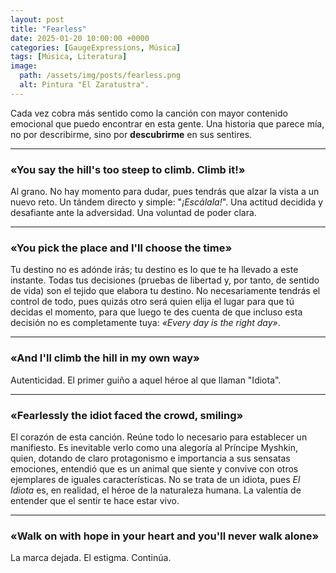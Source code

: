 ```yaml
---
layout: post
title: "Fearless"
date: 2025-01-20 10:00:00 +0000
categories: [GaugeExpressions, Música]
tags: [Música, Literatura]
image:
  path: /assets/img/posts/fearless.png
  alt: Pintura "El Zaratustra".
---
```




Cada vez cobra más sentido como la canción con mayor contenido emocional que puedo encontrar en esta gente. Una historia que parece mía, no por describirme, sino por **descubrirme** en sus sentires.

---

### «You say the hill's too steep to climb. Climb it!»

Al grano. No hay momento para dudar, pues tendrás que alzar la vista a un nuevo reto. Un tándem directo y simple: "*¡Escálala!*". Una actitud decidida y desafiante ante la adversidad. Una voluntad de poder clara.

---

### «You pick the place and I'll choose the time»

Tu destino no es adónde irás; tu destino es lo que te ha llevado a este instante. Todas tus decisiones (pruebas de libertad y, por tanto, de sentido de vida) son el tejido que elabora tu destino. No necesariamente tendrás el control de todo, pues quizás otro será quien elija el lugar para que tú decidas el momento, para que luego te des cuenta de que incluso esta decisión no es completamente tuya: *«Every day is the right day»*.

---

### «And I'll climb the hill in my own way»

Autenticidad. El primer guiño a aquel héroe al que llaman "Idiota".

---

### «Fearlessly the idiot faced the crowd, smiling»

El corazón de esta canción. Reúne todo lo necesario para establecer un manifiesto. Es inevitable verlo como una alegoría al Príncipe Myshkin, quien, dotando de claro protagonismo e importancia a sus sensatas emociones, entendió que es un animal que siente y convive con otros ejemplares de iguales características. No se trata de un idiota, pues *El Idiota* es, en realidad, el héroe de la naturaleza humana. La valentía de entender que el sentir te hace estar vivo.

---

### «Walk on with hope in your heart and you'll never walk alone»

La marca dejada. El estigma. Continúa.






